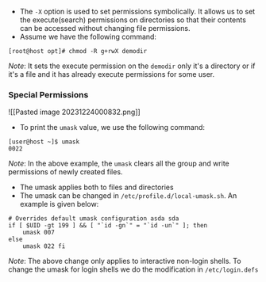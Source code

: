 - The `-X` option is used to set permissions symbolically. It allows us to set the execute(search) permissions on directories so that their contents can be accessed without changing file permissions.
- Assume we have the following command:
```
[root@host opt]# chmod -R g+rwX demodir
```
*Note*: It sets the execute permission on the `demodir` only it's a directory or if it's a file and it has already execute permissions for some user.

### Special Permissions

![[Pasted image 20231224000832.png]]

- To print the `umask` value, we use the following command:
```
[user@host ~]$ umask 
0022
```
*Note*: In the above example, the `umask` clears all the group and write permissions of newly created files.

- The umask applies both to files and directories
- The umask can be changed in `/etc/profile.d/local-umask.sh`. An example is given below:
```
# Overrides default umask configuration asda sda  
if [ $UID -gt 199 ] && [ "`id -gn`" = "`id -un`" ]; then
    umask 007
else
	umask 022 fi
```
*Note*: The above change only applies to interactive non-login shells. To change the umask for login shells we do the modification in `/etc/login.defs`
